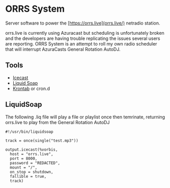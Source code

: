 # ORRS System

Server software to power the [https://orrs.live](orrs.live/) netradio station. 

orrs.live is currently using Azuracast but scheduling is unfortunately broken and the developers are having trouble replicating the issues several users are reporting. ORRS System is an attempt to roll my own radio scheduler that will interrupt AzuraCasts General Rotation AutoDJ. 

## Tools

* [Icecast](https://icecast.org/)
* [Liquid Soap](https://www.liquidsoap.info/) 
* [Krontab](https://insanusmokrassar.github.io/krontab/) or cron.d

## LiquidSoap

The following .liq file will play a file or playlist once then temrinate, returning orrs.live to play from the General Rotation AutoDJ

```
#!/usr/bin/liquidsoap

track = once(single("test.mp3"))

output.icecast(%vorbis,
  host = "orrs.live", 
  port = 8000,
  password = "REDACTED", 
  mount = "/",
  on_stop = shutdown,
  fallible = true,
  track)
```
